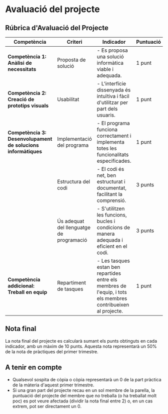 # Avaluació del projecte

## Rúbrica d'Avaluació del Projecte

| Competència | Criteri | Indicador | Puntuació |
|-------------|---------|-----------|-----------|
| **Competència 1: Anàlisi de necessitats** | Proposta de solució | - Es proposa una solució informàtica viable i adequada. | 1 punt |
| **Competència 2: Creació de prototips visuals** | Usabilitat | - L'interfície dissenyada és intuïtiva i fàcil d'utilitzar per part dels usuaris. | 1 punt |
| **Competència 3: Desenvolupament de solucions informàtiques** | Implementació del programa | - El programa funciona correctament i implementa totes les funcionalitats especificades. | 1 punt |
| | Estructura del codi | - El codi és net, ben estructurat i documentat, facilitant la comprensió. | 3 punts |
| | Ús adequat del llenguatge de programació | - S'utilitzen les funcions, bucles i condicions de manera adequada i eficient en el codi. | 3 punts |
| **Competència addicional: Treball en equip** | Repartiment de tasques | - Les tasques estan ben repartides entre els membres de l'equip, i tots els membres contribueixen al projecte. | 1 punt |

## Nota final

La nota final del projecte es calcularà sumant els punts obtinguts en cada indicador, amb un màxim de 10 punts. Aquesta nota representarà un 50% de la nota de pràctiques del primer trimestre.

## A tenir en compte

- Qualsevol sospita de còpia o còpia representarà un 0 de la part pràctica de la màteria d'aquest primer trimestre.
- Si una gran part del projecte recau en un sol membre de la parella, la puntuació del projecte del membre que no treballa (o ha treballat molt poc) es pot veure afectada (dividir la nota final entre 2) o, en un cas extrem, pot ser directament un 0.
